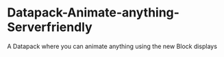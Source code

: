 # Datapack-Animate-anything-Serverfriendly
 A Datapack where you can animate anything using the new Block displays
